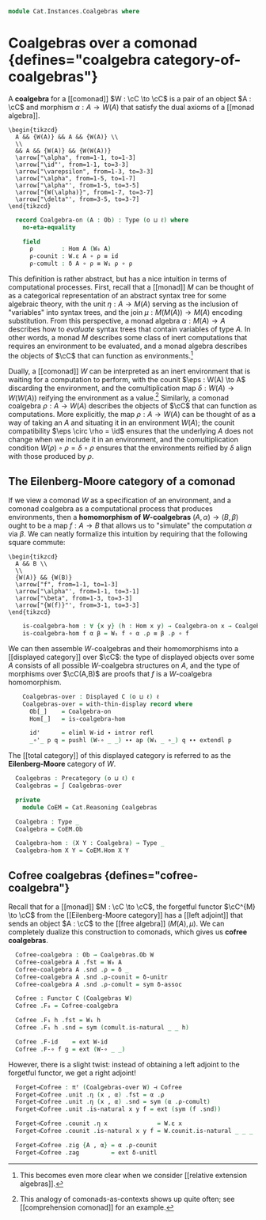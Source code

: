 <!--
```agda
open import Cat.Functor.Conservative
open import Cat.Diagram.Comonad
open import Cat.Displayed.Total
open import Cat.Functor.Adjoint
open import Cat.Displayed.Base
open import Cat.Prelude

import Cat.Functor.Reasoning
import Cat.Reasoning

open Functor
open ∫Hom
open _=>_
open _⊣_
```
-->

```agda
module Cat.Instances.Coalgebras where
```

# Coalgebras over a comonad {defines="coalgebra category-of-coalgebras"}

A **coalgebra** for a [[comonad]] $W : \cC \to \cC$ is a pair of an object
$A : \cC$ and morphism $\alpha : A \to W(A)$ that satisfy the dual axioms
of a [[monad algebra]].

~~~{.quiver}
\begin{tikzcd}
  A && {W(A)} && A && {W(A)} \\
  \\
  && A && {W(A)} && {W(W(A))}
  \arrow["\alpha", from=1-1, to=1-3]
  \arrow["\id"', from=1-1, to=3-3]
  \arrow["\varepsilon", from=1-3, to=3-3]
  \arrow["\alpha", from=1-5, to=1-7]
  \arrow["\alpha"', from=1-5, to=3-5]
  \arrow["{W(\alpha)}", from=1-7, to=3-7]
  \arrow["\delta"', from=3-5, to=3-7]
\end{tikzcd}
~~~

<!--
```agda
module _ {o ℓ} {C : Precategory o ℓ} {W : Functor C C} (cm : Comonad-on W) where
  open Cat.Reasoning C
  private module W = Comonad-on cm
  open W
```
-->

```agda
  record Coalgebra-on (A : Ob) : Type (o ⊔ ℓ) where
    no-eta-equality

    field
      ρ        : Hom A (W₀ A)
      ρ-counit : W.ε A ∘ ρ ≡ id
      ρ-comult : δ A ∘ ρ ≡ W₁ ρ ∘ ρ
```

This definition is rather abstract, but has a nice intuition in terms of
computational processes. First, recall that a [[monad]] $M$ can be
thought of as a categorical representation of an abstract syntax tree
for some algebraic theory, with the unit $\eta : A \to M(A)$ serving as
the inclusion of "variables" into syntax trees, and the join $\mu :
M(M(A)) \to M(A)$ encoding substitution. From this perspective, a monad
algebra $\alpha : M(A) \to A$ describes how to *evaluate* syntax trees
that contain variables of type $A$. In other words, a monad $M$
describes some class of inert computations that requires an environment
to be evaluated, and a monad algebra describes the objects of $\cC$ that
can function as environments.[^1]

[^1]: This becomes even more clear when we consider [[relative extension algebras]].

Dually, a [[comonad]] $W$ can be interpreted as an inert environment
that is waiting for a computation to perform, with the counit $\eps :
W(A) \to A$ discarding the environment, and the comultiplication map
$\delta : W(A) \to W(W(A))$ reifying the environment as a value.[^2]
Similarly, a comonad coalgebra $\rho : A \to W(A)$ describes the objects
of $\cC$ that can function as computations. More explicitly, the map
$\rho : A \to W(A)$ can be thought of as a way of taking an $A$ and
situating it in an environment $W(A)$; the counit compatibility $\eps
\circ \rho = \id$ ensures that the underlying $A$ does not change when
we include it in an environment, and the comultiplication condition
$W(\rho) \circ \rho = \delta \circ \rho$ ensures that the environments
reified by $\delta$ align with those produced by $\rho$.

[^2]: This analogy of comonads-as-contexts shows up quite often; see
[[comprehension comonad]] for an example.

<!--
```agda
  open Coalgebra-on
  module _ where
    open Displayed
```
-->

## The Eilenberg-Moore category of a comonad

If we view a comonad $W$ as a specification of an environment, and a
comonad coalgebra as a computational process that produces environments,
then a **homomorphism of $W$-coalgebras** $(A, \alpha) \to (B, \beta)$
ought to be a map $f : A \to B$ that allows us to "simulate" the
computation $\alpha$ via $\beta$. We can neatly formalize this intuition
by requiring that the following square commute:

~~~{.quiver}
\begin{tikzcd}
  A && B \\
  \\
  {W(A)} && {W(B)}
  \arrow["f", from=1-1, to=1-3]
  \arrow["\alpha"', from=1-1, to=3-1]
  \arrow["\beta", from=1-3, to=3-3]
  \arrow["{W(f)}"', from=3-1, to=3-3]
\end{tikzcd}
~~~

```agda
    is-coalgebra-hom : ∀ {x y} (h : Hom x y) → Coalgebra-on x → Coalgebra-on y → Type _
    is-coalgebra-hom f α β = W₁ f ∘ α .ρ ≡ β .ρ ∘ f
```

We can then assemble $W$-coalgebras and their homomorphisms into a
[[displayed category]] over $\cC$: the type of displayed objects over
some $A$ consists of all possible $W$-coalgebra structures on $A$, and
the type of morphisms over $\cC(A,B)$ are proofs that $f$ is a
$W$-coalgebra homomorphism.

```agda
    Coalgebras-over : Displayed C (o ⊔ ℓ) ℓ
    Coalgebras-over = with-thin-display record where
      Ob[_]    = Coalgebra-on
      Hom[_]   = is-coalgebra-hom

      id'      = eliml W-id ∙ intror refl
      _∘'_ p q = pushl (W-∘ _ _) ∙∙ ap (W₁ _ ∘_) q ∙∙ extendl p
```

The [[total category]] of this displayed category is referred to as the
**Eilenberg-Moore** category of $W$.

```agda
  Coalgebras : Precategory (o ⊔ ℓ) ℓ
  Coalgebras = ∫ Coalgebras-over

  private
    module CoEM = Cat.Reasoning Coalgebras

  Coalgebra : Type _
  Coalgebra = CoEM.Ob

  Coalgebra-hom : (X Y : Coalgebra) → Type _
  Coalgebra-hom X Y = CoEM.Hom X Y
```

<!--
```agda
  module Coalgebras = Cat.Reasoning Coalgebras

module _ {o ℓ} {C : Precategory o ℓ} {F : Functor C C} {W : Comonad-on F} where
  open Coalgebra-on
  private
    module C = Cat.Reasoning C
    module W = Comonad-on W
    module F = Cat.Functor.Reasoning F
    module CoEM = Cat.Reasoning (Coalgebras W)
    unquoteDecl eqv = declare-record-iso eqv (quote Coalgebra-on)

  Coalgebra-on-pathp
    : ∀ {X Y} (p : X ≡ Y) {A : Coalgebra-on W X} {B : Coalgebra-on W Y}
    → PathP (λ i → C.Hom (p i) (F · p i)) (A .Coalgebra-on.ρ) (B .Coalgebra-on.ρ)
    → PathP (λ i → Coalgebra-on W (p i)) A B
  Coalgebra-on-pathp over comults = injectiveP (λ _ → eqv) (comults ,ₚ prop!)

  instance
    Extensional-Coalgebra-on
      : ∀ {ℓr X}
      → ⦃ sa : Extensional (C.Hom X (F · X)) ℓr ⦄
      → Extensional (Coalgebra-on W X) ℓr
    Extensional-Coalgebra-on ⦃ sa ⦄ =
      injection→extensional! (Coalgebra-on-pathp refl) sa

  instance
    Extensional-coalgebra-hom
      : ∀ {ℓr} {x y} ⦃ _ : Extensional (C .Precategory.Hom (x .fst) (y .fst)) ℓr ⦄
      → Extensional (Coalgebras.Hom W x y) ℓr
    Extensional-coalgebra-hom ⦃ e ⦄ = injection→extensional! (λ p → ∫Hom-path (Coalgebras-over W) p prop!) e

  Forget-CoEM-is-conservative : is-conservative (πᶠ (Coalgebras-over W))
  Forget-CoEM-is-conservative {A , α} {B , β} {f} f-inv =
    CoEM.make-invertible f-coalg-inv (ext invl) (ext invr)
    where
      open C.is-invertible f-inv

      f-coalg-inv : Coalgebra-hom W (B , β) (A , α)
      f-coalg-inv .fst = inv
      f-coalg-inv .snd =
        W.W₁ inv C.∘ β .ρ                           ≡⟨ (C.refl⟩∘⟨ C.intror invl) ⟩
        W.W₁ inv C.∘ β .ρ C.∘ f .fst C.∘ inv        ≡⟨ (C.refl⟩∘⟨ C.extendl (sym (f .snd))) ⟩
        W.W₁ inv C.∘ W.W₁ (f .fst) C.∘ α .ρ C.∘ inv ≡⟨ C.cancell (F.annihilate invr) ⟩
        α .ρ C.∘ inv                                ∎

Comonad : ∀ {o ℓ} (C : Precategory o ℓ) → Type _
Comonad C = Σ[ F ∈ Functor C C ] (Comonad-on F)

module _ {o ℓ} {C : Precategory o ℓ} {F : Functor C C} (W : Comonad-on F) where
  open Cat.Reasoning C
  private module W = Comonad-on W
  open Coalgebra-on
  open W
```
-->

## Cofree coalgebras {defines="cofree-coalgebra"}

Recall that for a [[monad]] $M : \cC \to \cC$, the forgetful functor
$\cC^{M} \to \cC$ from the [[Eilenberg-Moore category]] has a [[left
adjoint]] that sends an object $A : \cC$ to the [[free algebra]] $(M(A),
\mu)$. We can completely dualize this construction to comonads, which
gives us **cofree coalgebras**.

```agda
  Cofree-coalgebra : Ob → Coalgebras.Ob W
  Cofree-coalgebra A .fst = W₀ A
  Cofree-coalgebra A .snd .ρ = δ _
  Cofree-coalgebra A .snd .ρ-counit = δ-unitr
  Cofree-coalgebra A .snd .ρ-comult = sym δ-assoc

  Cofree : Functor C (Coalgebras W)
  Cofree .F₀ = Cofree-coalgebra

  Cofree .F₁ h .fst = W₁ h
  Cofree .F₁ h .snd = sym (comult.is-natural _ _ h)

  Cofree .F-id    = ext W-id
  Cofree .F-∘ f g = ext (W-∘ _ _)
```

However, there is a slight twist: instead of obtaining a left adjoint to
the forgetful functor, we get a right adjoint!

```agda
  Forget⊣Cofree : πᶠ (Coalgebras-over W) ⊣ Cofree
  Forget⊣Cofree .unit .η (x , α) .fst = α .ρ
  Forget⊣Cofree .unit .η (x , α) .snd = sym (α .ρ-comult)
  Forget⊣Cofree .unit .is-natural x y f = ext (sym (f .snd))

  Forget⊣Cofree .counit .η x              = W.ε x
  Forget⊣Cofree .counit .is-natural x y f = W.counit.is-natural _ _ _

  Forget⊣Cofree .zig {A , α} = α .ρ-counit
  Forget⊣Cofree .zag         = ext δ-unitl
```

<!--
```agda
  to-cofree-hom
    : ∀ {X Y} → Hom (X .fst) Y → Coalgebras.Hom W X (Cofree-coalgebra Y)
  to-cofree-hom f = L-adjunct Forget⊣Cofree f
```
-->
